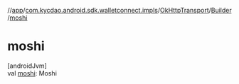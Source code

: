//[app](../../../../index.md)/[com.kycdao.android.sdk.walletconnect.impls](../../index.md)/[OkHttpTransport](../index.md)/[Builder](index.md)/[moshi](moshi.md)

# moshi

[androidJvm]\
val [moshi](moshi.md): Moshi
